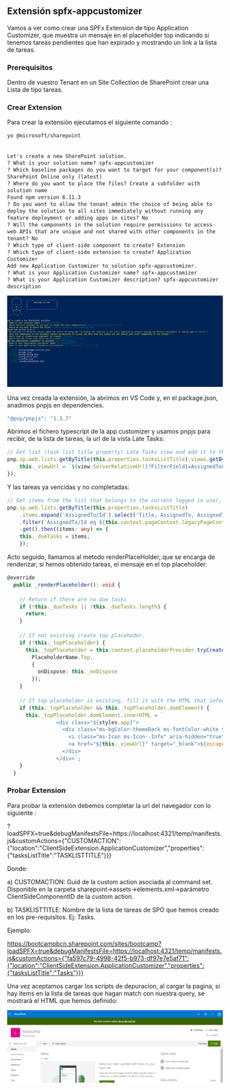 ## Extensión spfx-appcustomizer

Vamos a ver como crear una SPFx Extension de tipo Application Customizer, que muestra un mensaje en el placeholder top indicando si tenemos tareas pendientes que han expirado y mostrando un link a la lista de tareas.

### Prerequisitos

Dentro de vuestro Tenant en un Site Collection de SharePoint crear una Lista de tipo tareas.

### Crear Extension

Para crear la extensión ejecutamos el siguiente comando : 

    yo @microsoft/sharepoint

        
    Let's create a new SharePoint solution.
    ? What is your solution name? spfx-appcustomizer
    ? Which baseline packages do you want to target for your component(s)? SharePoint Online only (latest)
    ? Where do you want to place the files? Create a subfolder with solution name
    Found npm version 6.11.3
    ? Do you want to allow the tenant admin the choice of being able to deploy the solution to all sites immediately without running any feature deployment or adding apps in sites? No
    ? Will the components in the solution require permissions to access web APIs that are unique and not shared with other components in the tenant? No
    ? Which type of client-side component to create? Extension
    ? Which type of client-side extension to create? Application Customizer
    Add new Application Customizer to solution spfx-appcustomizer.
    ? What is your Application Customizer name? spfx-appcustomizer
    ? What is your Application Customizer description? spfx-appcustomizer description


![spfx-appcustomizer-001](./assets/spfx-appcustomizer-001.png)

Una vez creada la extensión, la abrimos en VS Code y, en el package.json, anadimos pnpjs en dependencies.
```ts
"@pnp/pnpjs": "1.3.7"
```

Abrimos el fichero typescript de la app customizer y usamos pnpjs para recibir, de la lista de tareas, la url de la vista Late Tasks:

```ts
// Get list (task list title property) Late Tasks view and add it to the batch. Construct the view url and assign it to the _viewUrl variable.
pnp.sp.web.lists.getByTitle(this.properties.tasksListTitle).views.getByTitle('Late Tasks').inBatch(batch).get().then((view: any) => {
    this._viewUrl = `${view.ServerRelativeUrl}?FilterField1=AssignedTo&FilterValue1=${escape(this.context.pageContext.user.displayName)}`;
});
```

Y las tareas ya vencidas y no completadas:

```ts
// Get items from the list that belongs to the current logged in user, with past due date and status other than completed. Assign it to the _dueTasks variable.
pnp.sp.web.lists.getByTitle(this.properties.tasksListTitle)
    .items.expand('AssignedTo/Id').select('Title, AssignedTo, AssignedTo/Id, DueDate')
    .filter(`AssignedTo/Id eq ${this.context.pageContext.legacyPageContext.userId} and DueDate lt datetime'${today.toISOString()}' and Status ne 'Completed'`)
    .get().then((items: any) => {
    this._dueTasks = items;
    });
```

Acto seguido, llamamos al metodo renderPlaceHolder, que se encarga de renderizar, si hemos obtenido tareas, el mensaje en el top placeholder:

```ts
@override
  public _renderPlaceholder(): void {

    // Return if there are no due tasks
    if (!this._dueTasks || !this._dueTasks.length) {
      return;
    }

    // If not existing create top placehoder.
    if (!this._topPlaceholder) {
      this._topPlaceholder = this.context.placeholderProvider.tryCreateContent(
        PlaceholderName.Top,
        {
          onDispose: this._onDispose
        });
    }

    // If top placeholder is existing, fill it with the HTML that informs the user that he/she has tasks that have exeeded their due date.
    if (this._topPlaceholder && this._topPlaceholder.domElement) {
      this._topPlaceholder.domElement.innerHTML = `
                <div class="${styles.app}">
                  <div class="ms-bgColor-themeDark ms-fontColor-white ${styles.header}">
                    <i class="ms-Icon ms-Icon--Info" aria-hidden="true"></i> ${escape(strings.Message)}&nbsp;
                    <a href="${this._viewUrl}" target="_blank">${escape(strings.GoToList)}</a>
                  </div>
                </div>`;
    }
  }
```

### Probar Extension

Para probar la extensión debemos completar la url del navegador con lo siguiente : 

?loadSPFX=true&debugManifestsFile=https://localhost:4321/temp/manifests.js&customActions={"CUSTOMACTION":{"location":"ClientSideExtension.ApplicationCustomizer","properties":{"tasksListTitle":"TASKLISTTITLE"}}}

Donde:

a) CUSTOMACTION: Guid de la custom action asociada al command set. Disponible en la carpeta sharepoint->assets->elements.xml->parámetro ClientSideComponentID de la custom action.

b) TASKLISTTITLE: Nombre de la lista de tareas de SPO que hemos creado en los pre-requisitos. Ej: Tasks.
    

Ejemplo:

https://bootcampbcn.sharepoint.com/sites/bootcamp?loadSPFX=true&debugManifestsFile=https://localhost:4321/temp/manifests.js&customActions={"fa597c79-4998-42f5-b973-df97e7e5af71":{"location":"ClientSideExtension.ApplicationCustomizer","properties":{"tasksListTitle":"Tasks"}}}

Una vez aceptamos cargar los scripts de depuracion, al cargar la pagina, si hay items en la lista de tareas que hagan match con nuestra query, se mostrarà el HTML que hemos definido:

![AppCust1](./assets/AppCust1.png)
